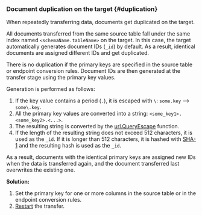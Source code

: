 ### Document duplication on the target {#duplication}

When repeatedly transferring data, documents get duplicated on the target.

All documents transferred from the same source table fall under the same index named `<schemaName.tableName>` on the target. In this case, the target automatically generates document IDs (`_id`) by default. As a result, identical documents are assigned different IDs and get duplicated.

There is no duplication if the primary keys are specified in the source table or endpoint conversion rules. Document IDs are then generated at the transfer stage using the primary key values.

Generation is performed as follows:

1. If the key value contains a period (`.`), it is escaped with `\`: `some.key` --> `some\.key`.
1. All the primary key values are converted into a string: `<some_key1>.<some_key2>.<...>`.
1. The resulting string is converted by the [url.QueryEscape](https://pkg.go.dev/net/url#QueryEscape) function.
1. If the length of the resulting string does not exceed 512 characters, it is used as the `_id`. If it is longer than 512 characters, it is hashed with [SHA-1](https://datatracker.ietf.org/doc/html/rfc3174) and the resulting hash is used as the `_id`.

As a result, documents with the identical primary keys are assigned new IDs when the data is transferred again, and the document transferred last overwrites the existing one.

**Solution:**

1. Set the primary key for one or more columns in the source table or in the endpoint conversion rules.
1. [Restart](../../../../data-transfer/operations/transfer.md#reupload) the transfer.
